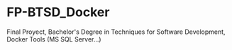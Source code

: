 # FP-BTSD_Docker
Final Proyect, Bachelor's Degree in Techniques for Software Development, Docker Tools (MS SQL Server...)

